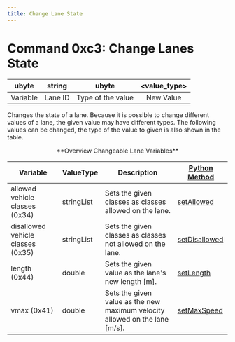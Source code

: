 ```yaml
---
title: Change Lane State
---
```


# Command 0xc3: Change Lanes State

|  ubyte   | string  |       ubyte       | <value_type\> |
| :------: | :-----: | :---------------: | :----------: |
| Variable | Lane ID | Type of the value |  New Value   |

Changes the state of a lane. Because it is possible to change different
values of a lane, the given value may have different types. The
following values can be changed, the type of the value to given is also
shown in the table.

<center>**Overview Changeable Lane Variables**</center>

| Variable                          | ValueType  | Description                                             | [Python Method](../TraCI/Interfacing_TraCI_from_Python.md)       |
| --------------------------------- | ---------- | ---------------------------------------------------- | ------------------------------------------- |
| allowed vehicle classes (0x34)    | stringList | Sets the given classes as classes allowed on the lane.                        | [setAllowed](https://sumo.dlr.de/pydoc/traci._lane.html#LaneDomain-setAllowed)       |
| disallowed vehicle classes (0x35) | stringList | Sets the given classes as classes not allowed on the lane.                    | [setDisallowed](https://sumo.dlr.de/pydoc/traci._lane.html#LaneDomain-setDisallowed) |
| length (0x44)                     | double     | Sets the given value as the lane's new length \[m\].                          | [setLength](https://sumo.dlr.de/pydoc/traci._lane.html#LaneDomain-setLength)         |
| vmax (0x41)                       | double     | Sets the given value as the new maximum velocity allowed on the lane \[m/s\]. | [setMaxSpeed](https://sumo.dlr.de/pydoc/traci._lane.html#LaneDomain-setMaxSpeed)     |